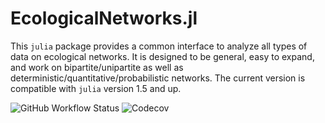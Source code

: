 # EcologicalNetworks.jl

This `julia` package provides a common interface to analyze all types of data
on ecological networks. It is designed to be general, easy to expand, and work
on bipartite/unipartite as well as deterministic/quantitative/probabilistic
networks. The current version is compatible with `julia` version 1.5 and up.

![GitHub Workflow Status](https://img.shields.io/github/actions/workflow/status/PoisotLab/SpeciesInteractionNetworks.jl/RunTests.yml?label=Unit%20tests) ![Codecov](https://img.shields.io/codecov/c/github/PoisotLab/SpeciesInteractionNetworks.jl?label=Unit%20test)